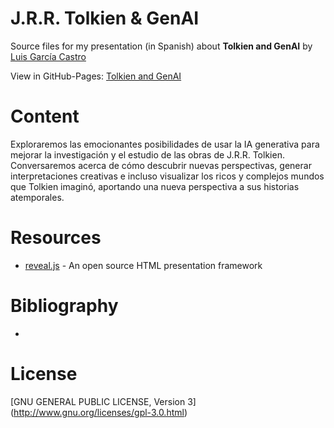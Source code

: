 J.R.R. Tolkien & GenAI
====

Source files for my presentation (in Spanish) about **Tolkien and GenAI** by [Luis García Castro](https://github.com/LuisGC)

View in GitHub-Pages: [Tolkien and GenAI](https://luisgc.github.com/tolkien-and-GenAI)

# Content

Exploraremos las emocionantes posibilidades de usar la IA generativa para mejorar la investigación y el estudio de las obras de J.R.R. Tolkien. Conversaremos acerca de cómo descubrir nuevas perspectivas, generar interpretaciones creativas e incluso visualizar los ricos y complejos mundos que Tolkien imaginó, aportando una nueva perspectiva a sus historias atemporales.

# Resources

* [reveal.js](https://github.com/hakimel/reveal.js) - An open source HTML presentation framework

# Bibliography

* 

# License

[GNU GENERAL PUBLIC LICENSE, Version 3] (http://www.gnu.org/licenses/gpl-3.0.html)
